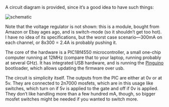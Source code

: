 A circuit diagram is provided, since it’s a good idea to have such
things:

![schematic](../schematic.svg)

Note that the voltage regulator is not shown: this is a module, bought from
Amazon or Ebay ages ago, and is switch-mode (so it shouldn’t get too hot). I
have no idea of its specifications, but the worst case scenario&#x2014;300mA on
each channel, or 8x300 = 2.4A is probably pushing it.

The core of the hardware is a PIC18f4550 microcontroller, a small one-chip
computer running at 12MHz (compare that to your laptop, running probably at
several GHz). It has integrated USB hardware, and is running the
[Pinguino](https://pinguino.cc/) bootloader, which allows updating the firmware
over usb.

The circuit is simplicity itself.  The outputs from the PIC are either
at 0v or at 5v.  They are connected to 2n7000 mosfets, which are in
this usage like switches, which turn on if 5v is applied to the gate
and off if 0v is applied.  They don’t like handling more than a few
hundred mA, though, so bigger mosfet switches might be needed if you
wanted to switch more.
